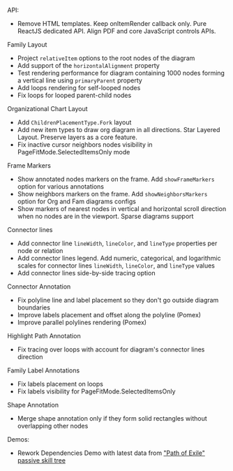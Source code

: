 API:
* Remove HTML templates. Keep onItemRender callback only. Pure ReactJS dedicated API. Align PDF and core JavaScript controls APIs.

Family Layout
* Project `relativeItem` options to the root nodes of the diagram
* Add support of the `horizontalAlignment` property
* Test rendering performance for diagram containing 1000 nodes forming a vertical line using `primaryParent` property
* Add loops rendering for self-looped nodes
* Fix loops for looped parent-child nodes

Organizational Chart Layout
* Add `ChildrenPlacementType.Fork` layout
* Add new item types to draw org diagram in all directions. Star Layered Layout. Preserve layers as a core feature. 
* Fix inactive cursor neighbors nodes visibility in PageFitMode.SelectedItemsOnly mode

Frame Markers
* Show annotated nodes markers on the frame. Add `showFrameMarkers` option for various annotations
* Show neighbors markers on the frame. Add `showNeighborsMarkers` option for Org and Fam diagrams configs
* Show markers of nearest nodes in vertical and horizontal scroll direction when no nodes are in the viewport. Sparse diagrams support

Connector lines
* Add connector line `lineWidth`, `lineColor`, and `lineType` properties per node or relation
* Add connector lines legend. Add numeric, categorical, and logarithmic scales for connector lines `lineWidth`, `lineColor`, and `lineType` values
* Add connector lines side-by-side tracing option

Connector Annotation
* Fix polyline line and label placement so they don't go outside diagram boundaries
* Improve labels placement and offset along the polyline (Pomex)
* Improve parallel polylines rendering (Pomex)

Highlight Path Annotation
* Fix tracing over loops with account for diagram's connector lines direction

Family Label Annotations
* Fix labels placement on loops
* Fix labels visibility for PageFitMode.SelectedItemsOnly

Shape Annotation
* Merge shape annotation only if they form solid rectangles without overlapping other nodes

Demos:
* Rework Dependencies Demo with latest data from ["Path of Exile" passive skill tree](https://www.pathofexile.com/passive-skill-tree)
